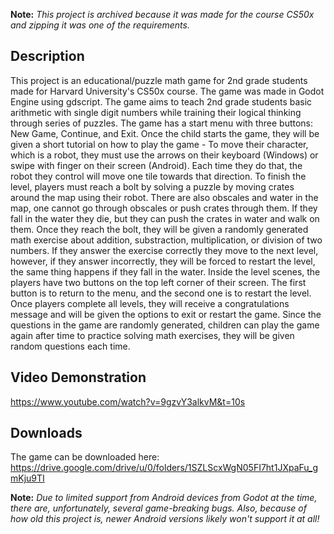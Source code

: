 **Note:** *This project is archived because it was made for the course CS50x and zipping it was one of the requirements.*
## **Description**
This project is an educational/puzzle math game for 2nd grade students made for Harvard University's CS50x course.
The game was made in Godot Engine using gdscript.
The game aims to teach 2nd grade students basic arithmetic with single digit numbers while training their logical thinking through series of puzzles.
The game has a start menu with three buttons: New Game, Continue, and Exit. Once the child starts the game, they will be given a short tutorial on how to play the game - To move their character, which is a robot, they must use the arrows on their keyboard (Windows) or swipe with finger on their screen (Android). Each time they do that, the robot they control will move one tile towards that direction. To finish the level, players must reach a bolt by solving a puzzle by moving crates around the map using their robot. There are also obscales and water in the map, one cannot go through obscales or push crates through them. If they fall in the water they die, but they can push the crates in water and walk on them. Once they reach the bolt, they will be given a randomly generated math exercise about addition, substraction, multiplication, or division of two numbers. If they answer the exercise correctly they move to the next level, however, if they answer incorrectly, they will be forced to restart the level, the same thing happens if they fall in the water. Inside the level scenes, the players have two buttons on the top left corner of their screen. The first button is to return to the menu, and the second one is to restart the level. Once players complete all levels, they will receive a congratulations message and will be given the options to exit or restart the game. Since the questions in the game are randomly generated, children can play the game again after time to practice solving math exercises, they will be given random questions each time.

## **Video Demonstration**
https://www.youtube.com/watch?v=9gzvY3alkvM&t=10s

## **Downloads**
The game can be downloaded here:
https://drive.google.com/drive/u/0/folders/1SZLScxWgN05FI7ht1JXpaFu_gmKju9TI

**Note:** *Due to limited support from Android devices from Godot at the time, there are, unfortunately, several game-breaking bugs. Also, because of how old this project is, newer Android versions likely won't support it at all!*
